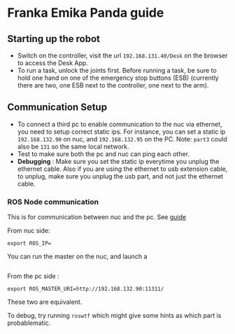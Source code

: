 # Franka Emika Panda guide

## Starting up the robot
- Switch on the controller, visit the url `192.168.131.40/Desk` on the browser to access the Desk App.
- To run a task, unlock the joints first. Before running a task, be sure to hold one hand on one of the emergency stop buttons (ESB) (currently there are two, one ESB next to the controller, one next to the arm).

## Communication Setup
- To connect a third pc to enable communication to the nuc via ethernet, you need to setup correct static ips. For instance, you can set a static ip `192.168.132.90` on nuc, and `192.168.132.95` on the PC. Note: `part3` could also be `131` so the same local network.
- Test to make sure both the pc and nuc can ping each other.
- **Debugging** : Make sure you set the static ip everytime you unplug the ethernet cable. Also if you are using the ethernet to usb extension cable, to unplug, make sure you unplug the usb part, and not just the ethernet cable.

### ROS Node communication
This is for communication between nuc and the pc. See [guide](http://wiki.ros.org/ROS/Tutorials/MultipleMachines)

From nuc side:
```
export ROS_IP=
```
You can run the master on the nuc, and launch a 
```
```


From the pc side :

```
export ROS_MASTER_URI=http://192.168.132.90:11311/
```
These two are equivalent.

To debug, try running `roswtf` which might give some hints as which part is probablematic. 
